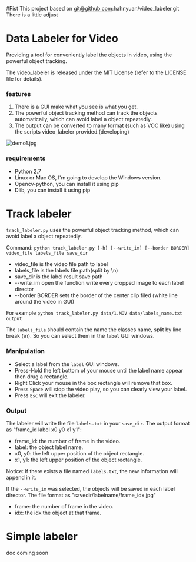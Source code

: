 #Fist
This project based on git@github.com:hahnyuan/video_labeler.git
There is a little adjust


# Data Labeler for Video

 Providing a tool for conveniently label the objects in video, using the powerful object tracking.

 The video_labeler is released under the MIT License (refer to the LICENSE file for details).

### features

1. There is a GUI make what you see is what you get.
2. The powerful object tracking method can track the objects automatically, which can avoid label a object repeatedly.
3. The output can be converted to many format (such as VOC like) using the scripts video_labeler provided.(developing)

![demo1.jpg](https://raw.githubusercontent.com/hahnyuan/video_labeler/master/example/demo1.jpg)

### requirements

- Python 2.7
- Linux or Mac OS, I'm going to develop the Windows version.
- Opencv-python, you can install it using pip
- Dlib, you can install it using pip

# Track labeler

`track_labeler.py` uses the powerful object tracking method, which can avoid label a object repeatedly.

Command: `python track_labeler.py [-h] [--write_im] [--border BORDER] video_file labels_file save_dir`
- video_file is the video file path to label
- labels_file is the labels file path(split by \n)
- save_dir is the label result save path
- --write_im open the function write every cropped image to each label director
- --border BORDER sets the border of the center clip filed (white line around the video in GUI)

For example `python track_labeler.py data/1.MOV data/labels_name.txt output`

The `labels_file` should contain the name the classes name, split by line break (\n).
So you can select them in the `label` GUI windows.

### Manipulation

- Select a label from the `label` GUI windows.
- Press-Hold the left bottom of your mouse until the label name appear then drug a rectangle.
- Right Click your mouse in the box rectangle will remove that box.
- Press `Space` will stop the video play, so you can clearly view your label.
- Press `Esc` will exit the labeler.

### Output

The labeler will write the file `labels.txt` in your `save_dir`. The output format as "frame_id label x0 y0 x1 y1":
- frame_id: the number of frame in the video.
- label: the object label name.
- x0, y0: the left upper position of the object rectangle.
- x1, y1: the left upper position of the object rectangle.

Notice: If there exists a file named `labels.txt`, the new information will append in it.

If the `--write_im` was selected, the objects will be saved in each label director.
The file format as "savedir/labelname/frame_idx.jpg"
- frame: the number of frame in the video.
- idx: the idx the object at that frame.

# Simple labeler

doc coming soon
